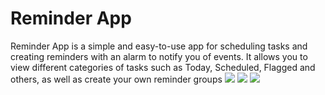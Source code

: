 # Reminder App
Reminder App is a simple and easy-to-use app for scheduling tasks and creating reminders with an alarm to notify you of events. It allows you to view different categories of tasks such as Today, Scheduled, Flagged and others, as well as create your own reminder groups
![](https://github.com/Wasilewski6860/ReminderApp/tree/master/screenshots/gif/main.gif)
![](https://github.com/Wasilewski6860/ReminderApp/tree/master/screenshots/gif/creating_reminder.gif)
![](https://github.com/Wasilewski6860/ReminderApp/tree/master/screenshots/gif/notifications.gif)
